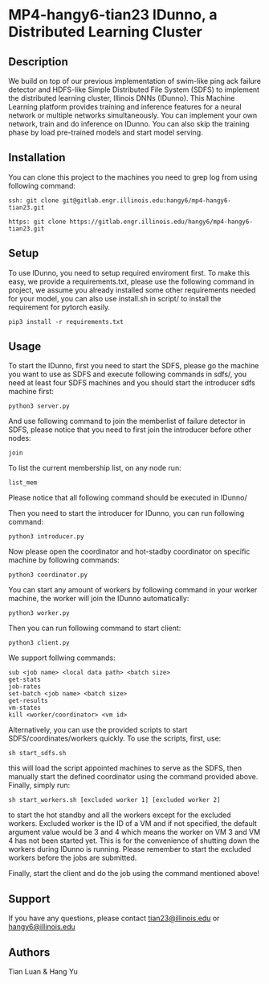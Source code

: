 # MP4-hangy6-tian23 IDunno, a Distributed Learning Cluster

## Description
We build on top of our previous implementation of swim-like ping ack failure detector and HDFS-like Simple Distributed File System (SDFS) to implement the distributed learning cluster, Illinois DNNs (IDunno). This Machine Learning platform provides training and inference features for a neural network or multiple networks simultaneously. You can implement your own network, train and do inference on IDunno. You can also skip the training phase by load pre-trained models and start model serving.

## Installation

You can clone this project to the machines you need to grep log from using following command:

```
ssh: git clone git@gitlab.engr.illinois.edu:hangy6/mp4-hangy6-tian23.git
```
```
https: git clone https://gitlab.engr.illinois.edu/hangy6/mp4-hangy6-tian23.git
``` 

## Setup
To use IDunno, you need to setup required enviroment first. To make this easy, we provide a requirements.txt, please use the following command in project, we assume you already installed some other requirements needed for your model, you can also use install.sh in script/ to install the requirement for pytorch easily. 

```
pip3 install -r requirements.txt
```

## Usage
To start the IDunno, first you need to start the SDFS, please go the machine you want to use as SDFS and execute following commands in sdfs/, you need at least four SDFS machines and you should start the introducer sdfs machine first:

```
python3 server.py
```

And use following command to join the memberlist of failure detector in SDFS, please notice that you need to first join the introducer before other nodes:
```
join
```

To list the current membership list, on any node run:
```
list_mem
```

Please notice that all following command should be executed in IDunno/

Then you need to start the introducer for IDunno, you can run following command:
```
python3 introducer.py
```

Now please open the coordinator and hot-stadby coordinator on specific machine by following commands:
```
python3 coordinator.py
```

You can start any amount of workers by following command in your worker machine, the worker will join the IDunno automatically:
```
python3 worker.py
```

Then you can run following command to start client:
```
python3 client.py
```

We support follwing commands:
```
sub <job name> <local data path> <batch size>
get-stats
job-rates
set-batch <job name> <batch size>
get-results
vm-states
kill <worker/coordinator> <vm id>
```

Alternatively, you can use the provided scripts to start SDFS/coordinates/workers quickly. To use the scripts, first, use:
```
sh start_sdfs.sh
```
this will load the script appointed machines to serve as the SDFS, then manually start the defined coordinator using the command provided above. Finally, simply run:
```
sh start_workers.sh [excluded worker 1] [excluded worker 2]
```
to start the hot standby and all the workers except for the excluded workers. Excluded worker is the ID of a VM and if not specified, the default argument value would be 3 and 4 which means the worker on VM 3 and VM 4 has not been started yet.
This is for the convenience of shutting down the workers during IDunno is running. Please remember to start the excluded workers before the jobs are submitted.

Finally, start the client and do the job using the command mentioned above!

## Support
If you have any questions, please contact tian23@illinois.edu or hangy6@illinois.edu

## Authors 
Tian Luan & Hang Yu
